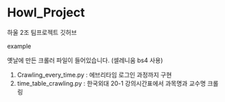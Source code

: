 # Howl_Project
하울 2조 팀프로젝트 깃허브

example

옛날에 만든 크롤러 파일이 들어있습니다. (셀레니움 bs4 사용)
 1. Crawling_every_time.py : 에브리타임 로그인 과정까지 구현
 2. time_table_crawling.py : 한국외대 20-1 강의시간표에서 과목명과 교수명 크롤링

